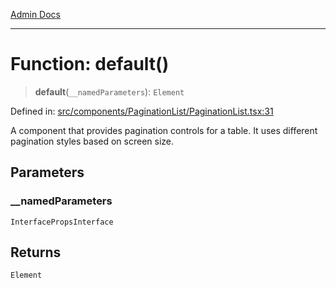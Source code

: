 [Admin Docs](/)

***

# Function: default()

> **default**(`__namedParameters`): `Element`

Defined in: [src/components/PaginationList/PaginationList.tsx:31](https://github.com/syedali237/talawa-admin/blob/dd4a08e622d0fa38bcf9758a530e8cdf917dbac8/src/components/PaginationList/PaginationList.tsx#L31)

A component that provides pagination controls for a table.
It uses different pagination styles based on screen size.

## Parameters

### \_\_namedParameters

`InterfacePropsInterface`

## Returns

`Element`

